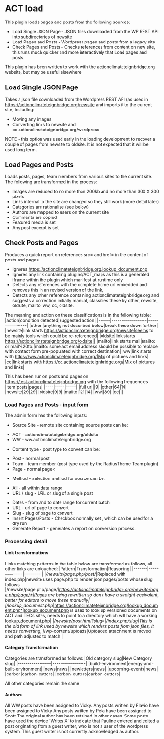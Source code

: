 # ACT load

This plugin loads pages and posts from the following sources:
+ Load Single JSON Page - JSON files downloaded from the WP REST API into subdirectories of newsite
+ Load Pages and Posts - Wordpress pages and posts from a legacy site
+ Check Pages and Posts - Checks references from content on new site,
  this runs much quicker and more interactively that Load pages and posts.
  
This plugin has been written to work with the actionclimateteignbridge.org website, but may be useful elsewhere.

## Load Single JSON Page
Takes a json file downloaded from the Wordpress REST API (as used in https://actionclimateteignbridge.org/newsite and imports it to the current site, including:
            
+ Moving any images
+ Converting links to newsite and cc.actionclimateteignbridge.org/wordpress

NOTE - this option was used early in the loading development to recover a couple of pages from newsite to oldsite.
It is not expected that it will be used long term.

## Load Pages and Posts
Loads posts, pages, team members from various sites to the current site. The following are transformed in the process:

+ Images are reduced to no more than 200kb and no more than 300 X 300 pixels
+ Links internal to the site are changed so they still work (more detail later)
+ Categories are rationalise (see below)
+ Authors are mapped to users on the current site
+ Comments are copied
+ Featured media is set
+ Any post excerpt is set

## Check Posts and Pages
Produces a quick report on references src= and href= in the content of posts and pages.
+ Ignores https://actionclimateteignbridge.org/lookup_document.php
+ Ignores any link containing plugins/ACT_maps as this is a generated iframe within the plugin which manifest at runtime only
+ Detects any references with the complete home url embedded and removes this in an revised version of the link,
+ Detects any other reference containing actionclimateteignbridge.org and suggests a correction initially manual,
  classifies these by other, newsite, oldsite, mailto, ww, cc, oldsite.

The meaning and action on these classifications is in the following table:
|action|condition detected|suggested action|
|------|------------------|----------------|
|other |anything not described below|break these down further|
|newsite|link starts https://actionclimateteignbridge.org/newsite|seems to be mainly tools which could be re-referenced|
|oldsite|link starts https://actionclimateteignbridge.org/oldsite||
|mailto|link starts mail|mailto: or mail%20to:|mailto: some act email address should be possible to replace with contact form pre-populated with correct destination|
|ww|link starts with https://ww.actionclimateteignbridge.org/|Mix of pictures and links|
|cc|link starts with https://cc.actionclimateteignbridge.org/|Mix of pictures and links|

This has been run on posts and pages on https://test.actionclimateteignbridge.org with the following frequencies
|item|posts|pages|
|----|-----|-----|
|full url||9|
|other|64|14|
|newsite|29|29|
|oldsite|9|9|
|mailto|121|14|
|ww||89|
|cc|||

  

### Load Pages and Posts - input form
The admin form has the following inputs:
+ Source Site - remote site containing source posts can be:
- ACT - actionclimateteignbridge.org/oldsite
- WW - ww.actionclimateteignbridge.org
+ Content type - post type to convert can be:
- Post - normal post
- Team - team member (post type used by the RadiusTheme Team plugin)
- Page - normal page<
+ Method - selection method for source can be: 
- All - all within data range
- URL / slug - URL or slug of a single post
+ Dates - from and to date range for current batch
+ URL - url of page to convert
+ Slug - slug of page to convert
+ Insert Pages/Posts - Checkbox normally set , which can be used for a dry run
+ Generate Report - generates a report on conversion process.

### Processing detail
#### Link transformations
Links matching patterns in the table below are transformed as follows, all other links are untouched:
|Pattern|Transformation|Reasoning|
|-------|--------------|---------|
|*/newsite/page.php/post/*|Replaced with index.php|newsite uses page.php to render json pages/posts whose slug follows|
|/newsite/page.php/page/*|https://actionclimateteignbridge.org/newsite/page.php/page/*|Pages are being rewritten so don't have a straight equivalent, better for editors to move these manually|
|/lookup_document.php*|https://actionclimateteignbridge.org/lookup_document.php*|lookup_document.php is used to look up versioned documents on ACT and TECs sites, needs to point to a directory which will have a working lookup_document.php|
|*/newsite/post.html?slug=*|*/index.php/slug|This is the old form of link used by newsite which renders posts from json files, it needs converting|
|*/wp-content/uploads|Uploaded attachment is moved and path adjusted to match||

#### Category Transformation
Categories are transformed as follows:
|Old category slug|New Category slug|
|-----------------|-----------------|
|build-environment|energy-and-built-environment|
|news|news|
|newletters|news|
|upcoming-events|news|
|carbon|carbon-cutters|
|carbon-cutters|carbon-cutters|

All other categories remain the same

#### Authors
All WW posts have been assigned to Vicky.
Any posts written by Flavio have been assigned to Vicky
Any posts written by Peta have been assigned to Scott
The original author has been retained in other cases.
Some posts have used the device 'Writes X' to indicate that Pauline entered and edited a post originating from a guest writer, who is not a user of the wordpress system. This guest writer is not currently acknowledged as author.





